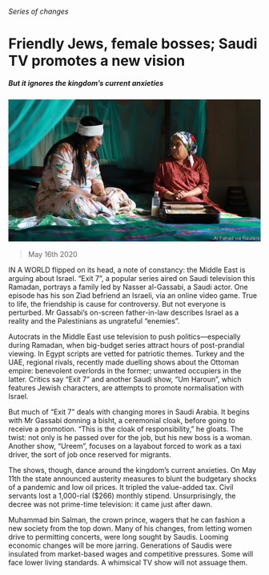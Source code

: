 ###### Series of changes

# Friendly Jews, female bosses; Saudi TV promotes a new vision 

##### But it ignores the kingdom’s current anxieties 

![image](images/20200516_MAP501.jpg) 

> May 16th 2020 

IN A WORLD flipped on its head, a note of constancy: the Middle East is arguing about Israel. “Exit 7”, a popular series aired on Saudi television this Ramadan, portrays a family led by Nasser al-Gassabi, a Saudi actor. One episode has his son Ziad befriend an Israeli, via an online video game. True to life, the friendship is cause for controversy. But not everyone is perturbed. Mr Gassabi’s on-screen father-in-law describes Israel as a reality and the Palestinians as ungrateful “enemies”.

Autocrats in the Middle East use television to push politics—especially during Ramadan, when big-budget series attract hours of post-prandial viewing. In Egypt scripts are vetted for patriotic themes. Turkey and the UAE, regional rivals, recently made duelling shows about the Ottoman empire: benevolent overlords in the former; unwanted occupiers in the latter. Critics say “Exit 7” and another Saudi show, “Um Haroun”, which features Jewish characters, are attempts to promote normalisation with Israel.


But much of “Exit 7” deals with changing mores in Saudi Arabia. It begins with Mr Gassabi donning a bisht, a ceremonial cloak, before going to receive a promotion. “This is the cloak of responsibility,” he gloats. The twist: not only is he passed over for the job, but his new boss is a woman. Another show, “Ureem”, focuses on a layabout forced to work as a taxi driver, the sort of job once reserved for migrants.

The shows, though, dance around the kingdom’s current anxieties. On May 11th the state announced austerity measures to blunt the budgetary shocks of a pandemic and low oil prices. It tripled the value-added tax. Civil servants lost a 1,000-rial ($266) monthly stipend. Unsurprisingly, the decree was not prime-time television: it came just after dawn.

Muhammad bin Salman, the crown prince, wagers that he can fashion a new society from the top down. Many of his changes, from letting women drive to permitting concerts, were long sought by Saudis. Looming economic changes will be more jarring. Generations of Saudis were insulated from market-based wages and competitive pressures. Some will face lower living standards. A whimsical TV show will not assuage them.

